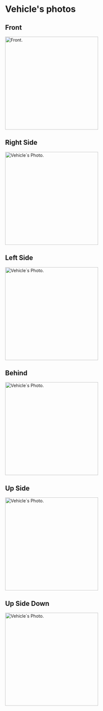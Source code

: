 Vehicle's photos
=============

<h2> Front </h2>
<img src="https://github.com/ACJIREH/Jireh/assets/141764789/97ae7857-241e-4981-a872-f12c4a1a81f7"
     width="300"
     height="300"
     title="Front.">

<h2> Right Side </h2>
<img src="https://github.com/ACJIREH/Jireh/assets/141764789/e5d079d3-6560-422d-b9d0-d2cf9db17e6d"
     width="300"
     height="300"
     title="Vehicle´s Photo.">

<h2> Left Side </h2>
<img src="https://github.com/ACJIREH/Jireh/assets/141764789/8e7e6485-f6ec-466c-8b6a-1beb4a9c1f22"
     width="300"
     height="300"
     title="Vehicle´s Photo.">
     
<h2> Behind </h2>
<img src="https://github.com/ACJIREH/Jireh/assets/141764789/39813265-9713-46ff-bd46-d20f14019d2e"
     width="300"
     height="300"
     title="Vehicle´s Photo.">
 
<h2> Up Side </h2>
<img src="https://github.com/ACJIREH/Jireh/assets/141764789/3452231f-93cd-43bf-918d-3a81f14c6053"
     width="300"
     height="300"
     title="Vehicle´s Photo.">
     
<h2> Up Side Down </h2>
<img src="https://github.com/ACJIREH/Jireh/assets/141764789/687ee423-f0c9-46ee-889b-0019c8e6e90e"
     width="300"
     height="300"
     title="Vehicle´s Photo.">
